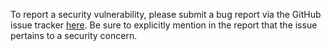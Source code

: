To report a security vulnerability, please submit a bug report via the GitHub issue tracker [here](https://github.com/qoherent/ria/issues). Be sure to 
explicitly mention in the report that the issue pertains to a security concern.
